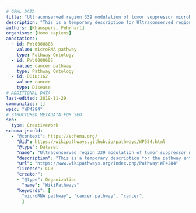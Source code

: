 ```yaml
---
# GPML DATA
title: "Ultraconserved region 339 modulation of tumor suppressor microRNAs in cancer"
description: "This is a temporary description for Ultraconserved region 339 modulation of tumor suppressor microRNAs in cancer"
authors: [Khanspers, Fehrhart]
organisms: [Homo sapiens]
annotations:
  - id: PW:0000808
    value: microRNA pathway
    type: Pathway Ontology
  - id: PW:0000605
    value: cancer pathway
    type: Pathway Ontology
  - id: DOID:162
    value: cancer
    type: Disease
# ADDITIONAL DATA
last-edited: 2019-11-29
communities: []
wpid: "WP4284"
# STRUCTURED METADATA FOR SEO
seo:
  type: CreativeWork
schema-jsonld:
  - "@context": https://schema.org/
    "@id": https://wikipathways.github.io/pathways/WP554.html
    "@type": Dataset
    "name": "Ultraconserved region 339 modulation of tumor suppressor microRNAs in cancer"
    "description": "This is a temporary description for the pathway entitled: Ultraconserved region 339 modulation of tumor suppressor microRNAs in cancer"
    "url": "https://www.wikipathways.org/index.php/Pathway:WP4284"
    "license": CC0
    "creator":
    - "@type": Organization
      "name": "WikiPathways"
    "keywords": [
      "microRNA pathway", "cancer pathway", "cancer",
      ]
---
```

